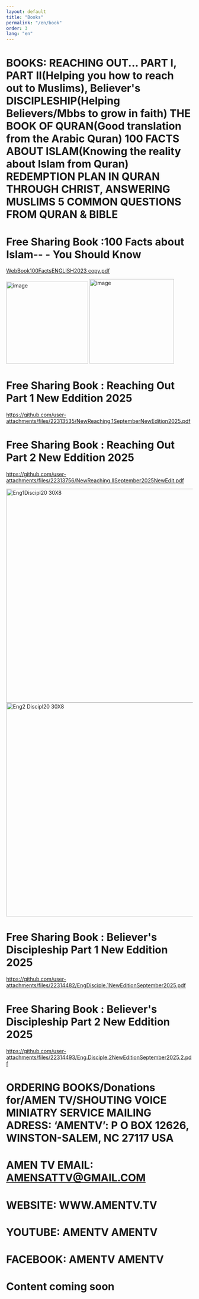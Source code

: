 ```yaml
---
layout: default
title: "Books"
permalink: "/en/book"
order: 3
lang: "en"
---
```


# BOOKS: REACHING OUT... PART I, PART II(Helping you how to reach out to Muslims), Believer's DISCIPLESHIP(Helping Believers/Mbbs to grow in faith) THE BOOK OF QURAN(Good translation from the Arabic Quran) 100 FACTS ABOUT ISLAM(Knowing the reality about Islam from Quran) REDEMPTION PLAN IN QURAN THROUGH CHRIST, ANSWERING MUSLIMS 5 COMMON QUESTIONS FROM QURAN & BIBLE

# Free Sharing Book :100 Facts about Islam-- - You Should Know
[WebBook100FactsENGLISH2023 copy.pdf](https://github.com/amentv/amentv/files/14092386/WebBook100FactsENGLISH2023.copy.pdf)


<img width="221" alt="image" src="https://user-images.githubusercontent.com/116606482/210141317-25e985ab-5681-4ed5-8905-c93b4ffd0914.png">
<img width="228" alt="image" src="https://user-images.githubusercontent.com/116606482/210149120-25ede954-0200-4063-9cda-274c03a74647.png">


# Free Sharing Book : Reaching Out Part 1 New Eddition 2025
<https://github.com/user-attachments/files/22313535/NewReaching.1SeptemberNewEdition2025.pdf>


# Free Sharing Book : Reaching Out Part 2 New Eddition 2025
<https://github.com/user-attachments/files/22313756/NewReaching.IISeptember2025NewEdit.pdf>


<img width="1461" height="576" alt="Eng1Discipl20 30X8" src="https://github.com/user-attachments/assets/5801b734-1955-4316-95c6-6f9ef7c026cf" />
<img width="1461" height="576" alt="Eng2 Discipl20 30X8" src="https://github.com/user-attachments/assets/5a9a4aa5-88c5-40ff-a56a-b73cda48d1f2" />


# Free Sharing Book : Believer's Discipleship Part 1 New Eddition 2025
<https://github.com/user-attachments/files/22314482/EngDisciple.1NewEditionSeptember2025.pdf>


# Free Sharing Book : Believer's Discipleship Part 2 New Eddition 2025
<https://github.com/user-attachments/files/22314493/Eng.Disciple.2NewEditionSeptember2025.2.pdf>

# ORDERING BOOKS/Donations for/AMEN TV/SHOUTING VOICE MINIATRY SERVICE MAILING ADRESS: ‘AMENTV’: P O BOX 12626, WINSTON-SALEM, NC 27117 USA
# AMEN TV EMAIL: AMENSATTV@GMAIL.COM
# WEBSITE: WWW.AMENTV.TV
# YOUTUBE: AMENTV AMENTV
# FACEBOOK: AMENTV AMENTV

# Content coming soon

